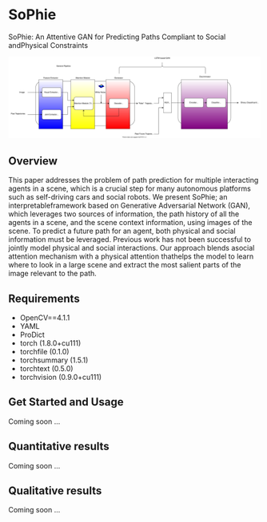 # SoPhie
SoPhie: An Attentive GAN for Predicting Paths Compliant to Social andPhysical Constraints

<img src="media/system_pipeline.svg"/>

## Overview
This paper addresses the problem of path prediction for multiple interacting agents in a scene, which is a crucial step for many autonomous platforms such as self-driving cars and social robots. We present SoPhie; an interpretableframework based on Generative Adversarial Network (GAN), which leverages two sources of information, the path history of all the agents in a scene, and the scene context information, using images of the scene. To predict a future path for an agent, both physical and social information must be leveraged. Previous work has not been successful to jointly model physical and social interactions. Our approach blends asocial attention mechanism with a physical attention thathelps the model to learn where to look in a large scene and extract the most salient parts of the image relevant to the path. 

<!-- Second, the system is validated ([Qualitative Results](https://cutt.ly/uk9ziaq)) in the CARLA simulator fulfilling the requirements of the Euro-NCAP evaluation for Unexpected Vulnerable Road Users (VRU), where a pedestrian suddenly jumps into the road and the vehicle has to avoid collision or reduce the impact velocity as much as possible. Finally, a comparison between our HD map based perception strategy and our previous work with rectangular based approach is carried out, demonstrating how incorporating enriched topological map information increases the reliability of the Autonomous Driving (AD) stack. Code is publicly available ([Code](https://github.com/Cram3r95/map-filtered-mot)) as a ROS package. -->

## Requirements

<!-- Note that due to ROS1 limitations (till Noetic version), specially in terms of TF ROS package, we limited the Python version to 2.7. Future works will integrate the code using ROS1 Noetic or ROS2, improving the version to Python3. -->

<!-- - Python3.8 
- Numpy
- ROS melodic
- HD map information (Monitorized lanes)
- scikit-image==0.17.2
- lap==0.4.0 -->
- OpenCV==4.1.1
- YAML
- ProDict
- torch (1.8.0+cu111)
- torchfile (0.1.0)
- torchsummary (1.5.1)
- torchtext (0.5.0)
- torchvision (0.9.0+cu111)

## Get Started and Usage
Coming soon ...
## Quantitative results
Coming soon ...
## Qualitative results
Coming soon ...

